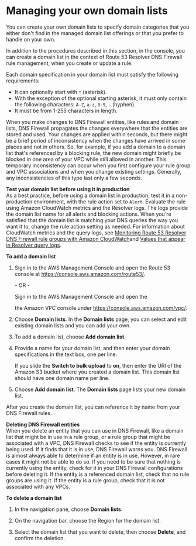 # Managing your own domain lists<a name="resolver-dns-firewall-user-managed-domain-lists"></a>

You can create your own domain lists to specify domain categories that you either don't find in the managed domain list offerings or that you prefer to handle on your own\. 

In addition to the procedures described in this section, in the console, you can create a domain list in the context of Route 53 Resolver DNS Firewall rule management, when you create or update a rule\. 

Each domain specification in your domain list must satisfy the following requirements: 
+ It can optionally start with `*` \(asterisk\)\.
+ With the exception of the optional starting asterisk, it must only contain the following characters: `A-Z`, `a-z`, `0-9`, `-` \(hyphen\)\.
+ It must be from 1\-255 characters in length\. 

When you make changes to DNS Firewall entities, like rules and domain lists, DNS Firewall propagates the changes everywhere that the entities are stored and used\. Your changes are applied within seconds, but there might be a brief period of inconsistency when the changes have arrived in some places and not in others\. So, for example, if you add a domain to a domain list that's referenced by a blocking rule, the new domain might briefly be blocked in one area of your VPC while still allowed in another\. This temporary inconsistency can occur when you first configure your rule group and VPC associations and when you change existing settings\. Generally, any inconsistencies of this type last only a few seconds\.

**Test your domain list before using it in production**  
As a best practice, before using a domain list in production, test it in a non\-production environment, with the rule action set to `Alert`\. Evaluate the rule using Amazon CloudWatch metrics and the Resolver logs\. The logs provide the domain list name for all alerts and blocking actions\. When you're satisfied that the domain list is matching your DNS queries the way you want it to, change the rule action setting as needed\. For information about CloudWatch metrics and the query logs, see [Monitoring Route 53 Resolver DNS Firewall rule groups with Amazon CloudWatch](monitoring-resolver-dns-firewall-with-cloudwatch.md)and [Values that appear in Resolver query logs](resolver-query-logs-format.md)\. 

**To add a domain list**

1. Sign in to the AWS Management Console and open the Route 53 console at [https://console\.aws\.amazon\.com/route53/](https://console.aws.amazon.com/route53/)\.

   \- OR \- 

   Sign in to the AWS Management Console and open the 

   the Amazon VPC console under [https://console\.aws\.amazon\.com/vpc/](https://console.aws.amazon.com/vpc/)\. 

1. Choose **Domain lists**\. In the **Domain lists** page, you can select and edit existing domain lists and you can add your own\.

1. To add a domain list, choose **Add domain list**\. 

1. Provide a name for your domain list, and then enter your domain specifications in the text box, one per line\. 

   If you slide the **Switch to bulk upload** to **on**, then enter the URI of the Amazon S3 bucket where you created a domain list\. This domain list should have one domain name per line\.

1. Choose **Add domain list**\. The **Domain lists** page lists your new domain list\. 

After you create the domain list, you can reference it by name from your DNS Firewall rules\. 

**Deleting DNS Firewall entities**  
When you delete an entity that you can use in DNS Firewall, like a domain list that might be in use in a rule group, or a rule group that might be associated with a VPC, DNS Firewall checks to see if the entity is currently being used\. If it finds that it is in use, DNS Firewall warns you\. DNS Firewall is almost always able to determine if an entity is in use\. However, in rare cases it might not be able to do so\. If you need to be sure that nothing is currently using the entity, check for it in your DNS Firewall configurations before deleting it\. If the entity is a referenced domain list, check that no rule groups are using it\. If the entity is a rule group, check that it is not associated with any VPCs\.

**To delete a domain list**

1. In the navigation pane, choose **Domain lists**\.

1. On the navigation bar, choose the Region for the domain list\. 

1. Select the domain list that you want to delete, then choose **Delete**, and confirm the deletion\.